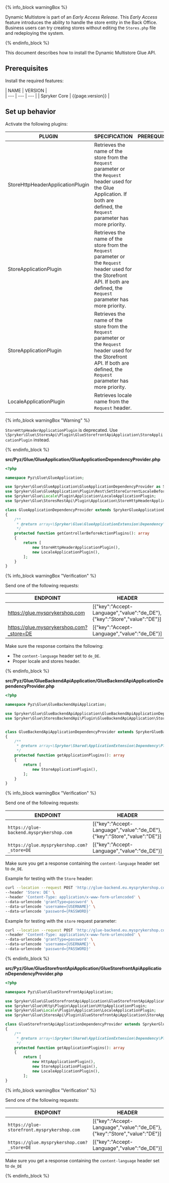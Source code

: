 {% info_block warningBox %}

Dynamic Multistore is part of an *Early Access Release*. This *Early Access* feature introduces the ability to handle the store entity in the Back Office. Business users can try creating stores without editing the `Stores.php` file and redeploying the system.

{% endinfo_block %}

This document describes how to install the Dynamic Multistore Glue API.

## Prerequisites

Install the required features:

| NAME | VERSION |  
| --- | --- | --- |
| Spryker Core | {{page.version}} |


## Set up behavior


Activate the following plugins:

| PLUGIN | SPECIFICATION                                                                                                                                  | PREREQUISITES | NAMESPACE                                                 |
| --- |------------------------------------------------------------------------------------------------------------------------------------------------| --- |-----------------------------------------------------------|
| StoreHttpHeaderApplicationPlugin | Retrieves the name of the store from the `Request` parameter or the `Request` header used for the Glue Application. If both are defined, the `Request` parameter has more priority. |   | Spryker\Glue\StoresRestApi\Plugin\Application             |
| StoreApplicationPlugin | Retrieves the name of the store from the `Request` parameter or the `Request` header used for the Storefront API. If both are defined, the `Request` parameter has more priority.  |   | Spryker\Glue\StoresApi\Plugin\GlueStorefrontApiApplication                 |
| StoreApplicationPlugin |  Retrieves the name of the store from the `Request` parameter or the `Request` header used for the Storefront API. If both are defined, the `Request` parameter has more priority.   |   | Spryker\Glue\StoresBackendApi\Plugin\GlueBackendApiApplication          |
| LocaleApplicationPlugin | Retrieves locale name from the `Request` header.                                                                                                      |   | Spryker\Glue\ProductOptionsRestApi\Plugin\GlueApplication |

{% info_block warningBox "Warning" %}

`StoreHttpHeaderApplicationPlugin` is deprecated. Use `\Spryker\Glue\StoresApi\Plugin\GlueStorefrontApiApplication\StoreApplicationPlugin` instead.

{% endinfo_block %}

**src/Pyz/Glue/GlueApplication/GlueApplicationDependencyProvider.php**


```php
<?php

namespace Pyz\Glue\GlueApplication;

use Spryker\Glue\GlueApplication\GlueApplicationDependencyProvider as SprykerGlueApplicationDependencyProvider;
use Spryker\Glue\GlueApplication\Plugin\Rest\SetStoreCurrentLocaleBeforeActionPlugin;
use Spryker\Glue\Locale\Plugin\Application\LocaleApplicationPlugin;
use Spryker\Glue\StoresRestApi\Plugin\Application\StoreHttpHeaderApplicationPlugin;

class GlueApplicationDependencyProvider extends SprykerGlueApplicationDependencyProvider
{
    /**
     * @return array<\Spryker\Glue\GlueApplicationExtension\Dependency\Plugin\ControllerBeforeActionPluginInterface>
     */
    protected function getControllerBeforeActionPlugins(): array
    {
        return [
            new StoreHttpHeaderApplicationPlugin(),
            new LocaleApplicationPlugin(),
        ];
    }
}
```

{% info_block warningBox "Verification" %}

Send one of the following requests:

| ENDPOINT | HEADER |
|-|-|
| https://glue.mysprykershop.com | [{"key":"Accept-Language","value":"de_DE"},{"key":"Store","value":"DE"}] |
| https://glue.mysprykershop.com?_store=DE | [{"key":"Accept-Language","value":"de_DE"}] |

Make sure the response contains the following:
* The `content-language` header set to `de_DE`.
* Proper locale and stores header.

{% endinfo_block %}

**src/Pyz/Glue/GlueBackendApiApplication/GlueBackendApiApplicationDependencyProvider.php**


```php
<?php

namespace Pyz\Glue\GlueBackendApiApplication;

use Spryker\Glue\GlueBackendApiApplication\GlueBackendApiApplicationDependencyProvider as SprykerGlueBackendApiApplicationDependencyProvider;
use Spryker\Glue\StoresBackendApi\Plugin\GlueBackendApiApplication\StoreApplicationPlugin;


class GlueBackendApiApplicationDependencyProvider extends SprykerGlueBackendApiApplicationDependencyProvider
{
    /**
     * @return array<\Spryker\Shared\ApplicationExtension\Dependency\Plugin\ApplicationPluginInterface>
     */
    protected function getApplicationPlugins(): array
    {
        return [
            new StoreApplicationPlugin(),
        ];
    }
}
```

{% info_block warningBox "Verification" %}

Send one of the following requests:

| ENDPOINT | HEADER |
|-|-|
| `https://glue-backend.mysprykershop.com` | [{"key":"Accept-Language","value":"de_DE"},{"key":"Store","value":"DE"}] |
| `https://glue.mysprykershop.com?_store=DE` | [{"key":"Accept-Language","value":"de_DE"}] |

Make sure you get a response containing the `content-language` header set to `de_DE`.

Example for testing with the `Store` header:

```bash
curl --location --request POST 'http://glue-backend.eu.mysprykershop.com/token' \
--header 'Store: DE' \
--header 'Content-Type: application/x-www-form-urlencoded' \
--data-urlencode 'grantType=password' \
--data-urlencode 'username={USERNAME}' \
--data-urlencode 'password={PASSWORD}'

```

Example for testing with the `store` request parameter:

```bash
curl --location --request POST 'http://glue-backend.eu.mysprykershop.com/token?_store=DE' \
--header 'Content-Type: application/x-www-form-urlencoded' \
--data-urlencode 'grantType=password' \
--data-urlencode 'username={USERNAME}' \
--data-urlencode 'password={PASSWORD}'

```

{% endinfo_block %}


**src/Pyz/Glue/GlueStorefrontApiApplication/GlueStorefrontApiApplicationDependencyProvider.php**

```php
<?php

namespace Pyz\Glue\GlueStorefrontApiApplication;

use Spryker\Glue\GlueStorefrontApiApplication\GlueStorefrontApiApplicationDependencyProvider as SprykerGlueStorefrontApiApplicationDependencyProvider;
use Spryker\Glue\Http\Plugin\Application\HttpApplicationPlugin;
use Spryker\Glue\Locale\Plugin\Application\LocaleApplicationPlugin;
use Spryker\Glue\StoresApi\Plugin\GlueStorefrontApiApplication\StoreApplicationPlugin;

class GlueStorefrontApiApplicationDependencyProvider extends SprykerGlueStorefrontApiApplicationDependencyProvider
{
    /**
     * @return array<\Spryker\Shared\ApplicationExtension\Dependency\Plugin\ApplicationPluginInterface>
     */
    protected function getApplicationPlugins(): array
    {
        return [
            new HttpApplicationPlugin(),
            new StoreApplicationPlugin(),
            new LocaleApplicationPlugin(),
        ];
}

```

{% info_block warningBox "Verification" %}

Send one of the following requests:

| ENDPOINT | HEADER |
|-|-|
| `https://glue-storefront.mysprykershop.com` | [{"key":"Accept-Language","value":"de_DE"},{"key":"Store","value":"DE"}] |
| `https://glue.mysprykershop.com?_store=DE` | [{"key":"Accept-Language","value":"de_DE"}] |

Make sure you get a response containing the `content-language` header set to `de_DE`


{% endinfo_block %}
